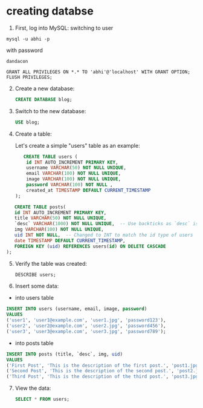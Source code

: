 

# creating databse


1. First, log into MySQL:
switching to user
```
mysql -u abhi -p
```

with password

```
dandacon
```


```
GRANT ALL PRIVILEGES ON *.* TO 'abhi'@'localhost' WITH GRANT OPTION;
FLUSH PRIVILEGES;
```
2. Create a new database:

   ```sql
   CREATE DATABASE blog;
   ```

3. Switch to the new database:

   ```sql
   USE blog;
   ```

4. Create a table:

   Let's create a simple "users" table as an example:

   ```sql
      CREATE TABLE users (
       id INT AUTO_INCREMENT PRIMARY KEY,
       username VARCHAR(50) NOT NULL UNIQUE,
       email VARCHAR(100) NOT NULL UNIQUE,
       image VARCHAR(100) NOT NULL UNIQUE,
       password VARCHAR(100) NOT NULL ,
       created_at TIMESTAMP DEFAULT CURRENT_TIMESTAMP
   );
   ```

```sql
   CREATE TABLE posts(
   id INT AUTO_INCREMENT PRIMARY KEY,
   title VARCHAR(50) NOT NULL UNIQUE,
   `desc` VARCHAR(1000) NOT NULL UNIQUE,  -- Use backticks as `desc` is a reserved word in SQL
   img VARCHAR(100) NOT NULL UNIQUE,
   uid INT NOT NULL,  -- Changed to INT to match the id type of users
   date TIMESTAMP DEFAULT CURRENT_TIMESTAMP,
   FOREIGN KEY (uid) REFERENCES users(id) ON DELETE CASCADE
);
```


5. Verify the table was created:

   ```sql
   DESCRIBE users;
   ```

6. Insert some data:
- into users table 

```sql
INSERT INTO users (username, email, image, password)
VALUES 
('user1', 'user1@example.com', 'user1.jpg', 'password123'),
('user2', 'user2@example.com', 'user2.jpg', 'password456'),
('user3', 'user3@example.com', 'user3.jpg', 'password789');
```
- into posts table

```sql
INSERT INTO posts (title, `desc`, img, uid)
VALUES 
('First Post', 'This is the description of the first post.', 'post1.jpg', 1),
('Second Post', 'This is the description of the second post.', 'post2.jpg', 2),
('Third Post', 'This is the description of the third post.', 'post3.jpg', 1);
```

7. View the data:

   ```sql
   SELECT * FROM users;
   ```




